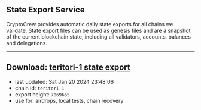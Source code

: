 ## State Export Service
CryptoCrew provides automatic daily state exports for all chains we validate. State export files can be used as genesis files and are a snapshot of the current blockchain state, including all validators, accounts, balances and delegations.

---
**Download: [teritori-1 state export](https://dl.ccvalidators.com/SERVICE/teritori/teritori-1_export_7069665.json)**
---

- last updated: Sat Jan 20 2024 23:48:06
- chain id: `teritori-1`
- export height: `7069665`
- use for: airdrops, local tests, chain recovery
